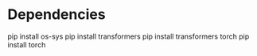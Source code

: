 # Dependencies

pip install os-sys
pip install transformers
pip install transformers torch
pip install torch
